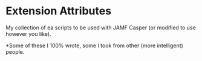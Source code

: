 # Extension Attributes
My collection of ea scripts to be used with JAMF Casper (or modified to use however you like).

*Some of these I 100% wrote, some I took from other (more intelligent) people. 
